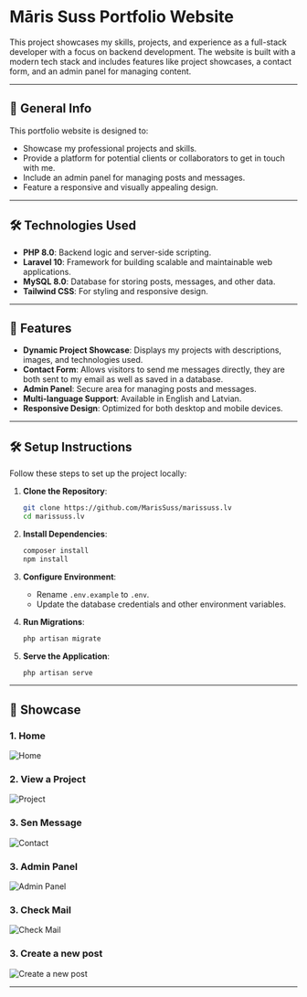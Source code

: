 # Māris Suss Portfolio Website

This project showcases my skills, projects, and experience as a full-stack developer with a focus on backend development. The website is built with a modern tech stack and includes features like project showcases, a contact form, and an admin panel for managing content.

---

## 🌟 **General Info**

This portfolio website is designed to:

- Showcase my professional projects and skills.
- Provide a platform for potential clients or collaborators to get in touch with me.
- Include an admin panel for managing posts and messages.
- Feature a responsive and visually appealing design.

---

## 🛠️ **Technologies Used**

- **PHP 8.0**: Backend logic and server-side scripting.
- **Laravel 10**: Framework for building scalable and maintainable web applications.
- **MySQL 8.0**: Database for storing posts, messages, and other data.
- **Tailwind CSS**: For styling and responsive design.

---

## 🚀 **Features**

- **Dynamic Project Showcase**: Displays my projects with descriptions, images, and technologies used.
- **Contact Form**: Allows visitors to send me messages directly, they are both sent to my email as well as saved in a database.
- **Admin Panel**: Secure area for managing posts and messages.
- **Multi-language Support**: Available in English and Latvian.
- **Responsive Design**: Optimized for both desktop and mobile devices.

---

## 🛠️ **Setup Instructions**

Follow these steps to set up the project locally:

1. **Clone the Repository**:
   ```bash
   git clone https://github.com/MarisSuss/marissuss.lv
   cd marissuss.lv
   ```

2. **Install Dependencies**:
   ```bash
   composer install
   npm install
   ```

3. **Configure Environment**:
   - Rename `.env.example` to `.env`.
   - Update the database credentials and other environment variables.

4. **Run Migrations**:
   ```bash
   php artisan migrate
   ```

5. **Serve the Application**:
   ```bash
   php artisan serve
   ```

---

## 📸 **Showcase**

### 1. **Home**
![Home](https://res.cloudinary.com/de7wfzvii/image/upload/v1744797842/342a967e-200e-4db3-b12d-f58c730cfa86.png)

### 2. **View a Project**
![Project](https://res.cloudinary.com/de7wfzvii/image/upload/v1744797892/6341cc1a-07cf-46bd-8820-6e73ee2672a1.png)

### 3. **Sen Message**
![Contact](https://res.cloudinary.com/de7wfzvii/image/upload/v1744798044/177f2615-6508-4863-a926-37d6d6d083de.png)

### 3. **Admin Panel**
![Admin Panel](https://res.cloudinary.com/de7wfzvii/image/upload/v1744798080/f1e9f61c-3957-443f-9abb-e0a5dc56601d.png)

### 3. **Check Mail**
![Check Mail](https://res.cloudinary.com/de7wfzvii/image/upload/v1744798851/1003ad4a-8830-4b35-8243-391e78470af1.png)

### 3. **Create a new post**
![Create a new post](https://res.cloudinary.com/de7wfzvii/image/upload/v1744798189/a8179fb2-418b-4a24-9d0d-9f261d13fe22.png)

---